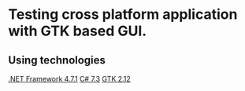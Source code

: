# Testing cross platform application with GTK based GUI.

## Using technologies
[.NET Framework 4.7.1](https://dotnet.microsoft.com/download/visual-studio-sdks)
[C# 7.3](https://docs.microsoft.com/en-us/dotnet/csharp/whats-new/csharp-version-history)
[GTK 2.12](https://www.gtk.org)

